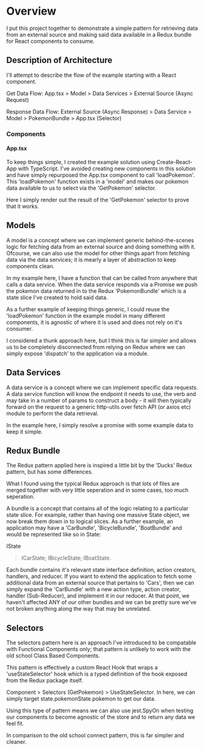 # Overview
I put this project together to demonstrate a simple pattern for retrieving data from an external source and making said data available in a Redux bundle for React components to consume.

## Description of Architecture
I'll attempt to describe the flow of the example starting with a React component.

Get Data Flow:
App.tsx > Model > Data Services > External Source (Async Request)

Response Data Flow:
External Source (Async Response) > Data Service > Model > PokemonBundle > App.tsx (Selector)

### Components
#### App.tsx
To keep things simple, I created the example solution using Create-React-App with TypeScript. I've avoided creating new components in this solution and have simply repurposed the App.tsx component to call 'loadPokemon'. This 'loadPokemon' function exists in a 'model' and makes our pokemon data available to us to select via the 'GetPokemon' selector.

Here I simply render out the result of the 'GetPokemon' selector to prove that it works.

## Models
A model is a concept where we can implement generic behind-the-scenes logic for fetching data from an external source and doing something with it. Ofcourse, we can also use the model for other things apart from fetching data via the data services; it is mearly a layer of abstraction to keep components clean.

In my example here, I have a function that can be called from anywhere that calls a data service. When the data service responds via a Promise we push the pokemon data returned in to the Redux 'PokemonBundle' which is a state slice I've created to hold said data.

As a further example of keeping things generic, I could reuse the 'loadPokemon' function in the example model in many different components, it is agnostic of where it is used and does not rely on it's consumer.

I considered a thunk approach here, but I think this is far simpler and allows us to be completely disconnected from relying on Redux where we can simply expose 'dispatch' to the application via a module.

## Data Services
A data service is a concept where we can implement specific data requests. A data service function will know the endpoint it needs to use, the verb and may take in a number of params to construct a body - it will then typically forward on the request to a generic http-utils over fetch API (or axios etc) module to perform the data retrieval. 

In the example here, I simply resolve a promise with some example data to keep it simple.

## Redux Bundle
The Redux pattern applied here is inspired a little bit by the 'Ducks' Redux pattern, but has some differences.

What I found using the typical Redux approach is that lots of files are merged together with very little seperation and in some cases, too much seperation.

A bundle is a concept that contains all of the logic relating to a particular state slice. For example, rather than having one massive State object, we now break them down in to logical slices. As a further example, an application may have a 'CarBundle', 'BicycleBundle', 'BoatBundle' and would be represented like so in State:

IState
> ICarState;
> IBicycleState;
> IBoatState.

Each bundle contains it's relevant state interface definition, action creators, handlers, and reducer. If you want to extend the application to fetch some additional data from an external source that pertains to 'Cars', then we can simply expand the 'CarBundle' with a new action type, action creator, handler (Sub-Reducer), and implement it in our reducer. At that point, we haven't affected ANY of our other bundles and we can be pretty sure we've not broken anything along the way that may be unrelated.

## Selectors
The selectors pattern here is an approach I've introduced to be compatable with Functional Components only; that pattern is unlikely to work with the old school Class Based Components.

This pattern is effectively a custom React Hook that wraps a 'useStateSelector' hook which is a typed definition of the hook exposed from the Redux package itself.

Component > Selectors (GetPokemon) > UseStateSelector.
In here, we can simply target state.pokemonState.pokemon to get our data.

Using this type of pattern means we can also use jest.SpyOn when testing our components to become agnostic of the store and to return any data we feel fit. 

In comparison to the old school connect pattern, this is far simpler and cleaner.
